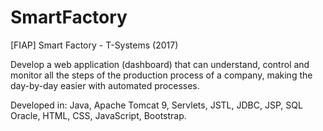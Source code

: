 # SmartFactory
[FIAP] Smart Factory - T-Systems (2017)

Develop a web application (dashboard) that can understand, control and monitor all the steps of the production process of a company, making the day-by-day easier with automated processes. 
			
Developed in: Java, Apache Tomcat 9, Servlets, JSTL, JDBC, JSP, SQL Oracle, HTML, CSS, JavaScript, Bootstrap.
